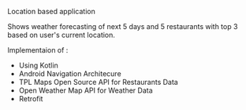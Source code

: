 Location based application

Shows weather forecasting of next 5 days and 5 restaurants with top 3 based on user's current location.

Implementaion of :
- Using Kotlin
- Android Navigation Architecure
- TPL Maps Open Source API for Restaurants Data
- Open Weather Map API for Weather Data
- Retrofit
